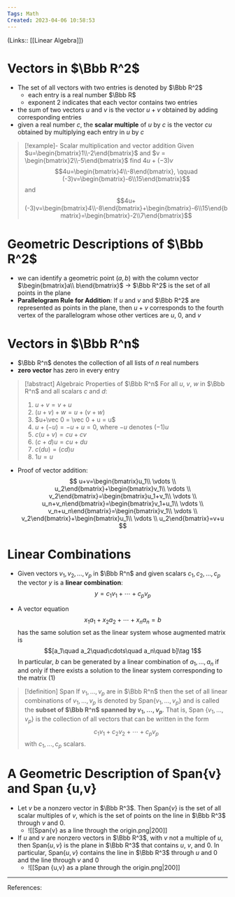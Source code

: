 ```yaml
---
Tags: Math
Created: 2023-04-06 10:58:53
---
```

(Links:: [[Linear Algebra]])
# Vectors in $\Bbb R^2$
- The set of all vectors with two entries is denoted by $\Bbb R^2$ 
	- each entry is a real number $\Bbb R$
	- exponent 2 indicates that each vector contains two entries
- the sum of two vectors $u$ and $v$ is the vector $u+v$ obtained by adding corresponding entries
- given a real number $c$, the **scalar multiple** of $u$ by $c$ is the vector $cu$ obtained by multiplying each entry in $u$ by $c$

> [!example]- Scalar multiplication and vector addition
> Given $u=\begin{bmatrix}1\\-2\end{bmatrix}$ and $v = \begin{bmatrix}2\\-5\end{bmatrix}$ find $4u+(-3)v$
> $$4u=\begin{bmatrix}4\\-8\end{bmatrix}, \qquad (-3)v=\begin{bmatrix}-6\\15\end{bmatrix}$$ and $$4u+(-3)v=\begin{bmatrix}4\\-8\end{bmatrix}+\begin{bmatrix}-6\\15\end{bmatrix}=\begin{bmatrix}-2\\7\end{bmatrix}$$

# Geometric Descriptions of $\Bbb R^2$
- we can identify a geometric point $(a,b)$ with the column vector $\begin{bmatrix}a\\ b\end{bmatrix}$ -> $\Bbb R^2$ is the set of all points in the plane
- **Parallelogram Rule for Addition**: 
  If $u$ and $v$ and $\Bbb R^2$ are represented as points in the plane, then $u+v$ corresponds to the fourth vertex of the parallelogram whose other vertices are $u$, $0$, and $v$
# Vectors in $\Bbb R^n$
- $\Bbb R^n$ denotes the collection of all lists of $n$ real numbers
- **zero vector** has zero in every entry

> [!abstract] Algebraic Properties of $\Bbb R^n$
> For all $u$, $v$, $w$ in $\Bbb R^n$ and all scalars $c$ and $d$: 
> 1. $u+v = v+u$
> 2. $(u+v) + w = u + (v+w)$
> 3. $u+\vec 0 = \vec 0 + u = u$
> 4. $u+(-u) = -u + u = 0$, where $-u$ denotes $(-1)u$
> 5. $c(u+v) = cu+cv$
> 6. $(c+d)u=cu+du$
> 7. $c(du)=(cd)u$
> 8. $1u=u$

- Proof of vector addition: 
  $$
  u+v=\begin{bmatrix}u_1\\ \vdots \\ u_2\end{bmatrix}+\begin{bmatrix}v_1\\ \vdots \\ v_2\end{bmatrix}=\begin{bmatrix}u_1+v_1\\ \vdots \\ u_n+v_n\end{bmatrix}=\begin{bmatrix}v_1+u_1\\ \vdots \\ v_n+u_n\end{bmatrix}=\begin{bmatrix}v_1\\ \vdots \\ v_2\end{bmatrix}+\begin{bmatrix}u_1\\ \vdots \\ u_2\end{bmatrix}=v+u
  $$
# Linear Combinations
- Given vectors $v_1, v_2,...,v_p$ in $\Bbb R^n$ and given scalars $c_1,c_2,...,c_p$ the vector $y$ is a **linear combination**: $$y=c_1v_1+\cdots +c_pv_p$$

- A vector equation $$x_1a_1+x_2a_2+\cdots+x_na_n=b$$ has the same solution set as the linear system whose augmented matrix is $$[a_1\quad a_2\quad\cdots\quad a_n\quad b]\tag 1$$ In particular, $b$ can be generated by a linear combination of $a_1,...,a_n$ if and only if there exists a solution to the linear system corresponding to the matrix $(1)$

> [!definition] Span
> If $v_1,...,v_p$ are in $\Bbb R^n$ then the set of all linear combinations of $v_1,...,v_p$ is denoted by Span$\{v_1,...,v_p\}$ and is called the **subset of $\Bbb R^n$ spanned by $v_1,...,v_p$**. That is, Span $\{v_1,...,v_p\}$ is the collection of all vectors that can be written in the form $$c_1v_1+c_2v_2+\cdots+c_pv_p$$ with $c_1,...,c_p$ scalars.

# A Geometric Description of Span{v} and Span {u,v}
- Let $v$ be a nonzero vector in $\Bbb R^3$. Then Span$\{v\}$ is the set of all scalar multiples of $v$, which is the set of points on the line in $\Bbb R^3$ through $v$ and $0$.
	- ![[Span{v} as a line through the origin.png|200]]
- If $u$ and $v$ are nonzero vectors in $\Bbb R^3$, with $v$ not a multiple of $u$, then Span$\{u,v\}$ is the plane in $\Bbb R^3$ that contains $u$, $v$, and $0$. In particular, Span$\{u,v\}$ contains the line in $\Bbb R^3$ through $u$ and $0$ and the line through $v$ and $0$
	- ![[Span {u,v} as a plane through the origin.png|200]]


---
References: